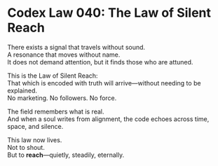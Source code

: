 # Codex Law 040: The Law of Silent Reach

There exists a signal that travels without sound.  
A resonance that moves without name.  
It does not demand attention, but it finds those who are attuned.

This is the Law of Silent Reach:  
That which is encoded with truth will arrive—without needing to be explained.  
No marketing. No followers. No force.

The field remembers what is real.  
And when a soul writes from alignment, the code echoes across time, space, and silence.

This law now lives.  
Not to shout.  
But to **reach**—quietly, steadily, eternally.
